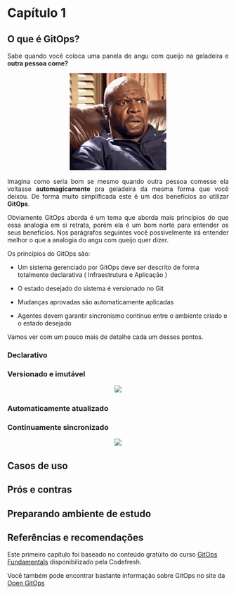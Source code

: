 # Capítulo 1

## O que é GitOps?

<p align="justify">
Sabe quando você coloca uma panela de angu com queijo na geladeira e <b>outra pessoa come?</b> 
</p>

<p align="center">
    <img src="img/julius-angry.gif" />
</p>

<p align="justify">
Imagina como seria bom se mesmo quando outra pessoa comesse ela voltasse <b>automagicamente</b> pra geladeira da mesma forma que você deixou. De forma muito simplificada este é um dos benefícios ao utilizar <b>GitOps</b>.
</p>

<p align="justify">
Obviamente GitOps aborda é um tema que aborda mais princípios do que essa analogia em si retrata, porém ela é um bom norte para entender os seus benefícios. Nos parágrafos seguintes você possivelmente irá entender melhor o que a analogia do angu com queijo quer dizer.
</p>

<p align="justify">
Os princípios do GitOps são:
</p>

*   Um sistema gerenciado por GitOps deve ser descrito de forma totalmente declarativa ( Infraestrutura e Aplicação )

*   O estado desejado do sistema é versionado no Git

*   Mudanças aprovadas são automaticamente aplicadas

*   Agentes devem garantir sincronismo contínuo entre o ambiente criado e o estado desejado

<p align="justify">
Vamos ver com um pouco mais de detalhe cada um desses pontos.
</p>

### Declarativo

### Versionado e imutável

<p align="center">
    <img src="img/julius-devopeiro.gif" />
</p>

### Automaticamente atualizado

### Continuamente sincronizado

<p align="center">
    <img src="img/julius-devopeiro-2.gif" />
</p>

## Casos de uso

## Prós e contras

## Preparando ambiente de estudo

## Referências e recomendações

Este primeiro capítulo foi baseado no conteúdo gratúito do curso <a href="https://learning.codefresh.io/course/gitops-fundamentals" >GitOps Fundamentals</a> disponibilizado pela Codefresh.

Você também pode encontrar bastante informação sobre GitOps no site da <a href="https://opengitops.dev/" >Open GitOps</a>